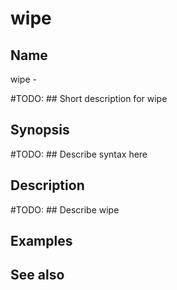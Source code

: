 

# wipe


## Name
wipe - 

#TODO: ## Short description for wipe

## Synopsis
#TODO: ## Describe syntax here

## Description
#TODO: ## Describe wipe

## Examples

## See also

